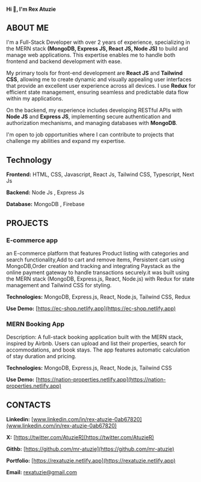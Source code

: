 #### Hi 👋, I'm Rex Atuzie

## ABOUT ME
I'm a Full-Stack Developer with over 2 years of experience, specializing in the MERN stack **(MongoDB, Express JS, React JS, Node JS)** to build and manage web applications. This expertise enables me to handle both frontend and backend development with ease.

My primary tools for front-end development are **React JS** and **Tailwind CSS**, allowing me to create dynamic and visually appealing user interfaces that provide an excellent user experience across all devices. I use **Redux** for efficient state management, ensuring seamless and predictable data flow within my applications.

On the backend, my experience includes developing RESTful APIs with **Node JS** and **Express JS**, implementing secure authentication and authorization mechanisms, and managing databases with **MongoDB**.

I'm open to job opportunities where I can contribute to projects that challenge my abilities and expand my expertise.

## Technology
**Frontend:**  HTML, CSS, Javascript, React Js, Tailwind CSS, Typescript, Next Js

**Backend:** Node Js , Express Js

 **Database:** MongoDB , Firebase

## PROJECTS
### E-commerce app
 an E-commerce platform that features Product listing with categories and search functionality,Add to cart and remove items, Persistent cart using MongoDB,Order creation and tracking and integrating Paystack as the online payment gateway to handle transactions securely.it was built using the MERN stack (MongoDB, Express.js, React, Node.js) with Redux for state management and Tailwind CSS for styling.
 
**Technologies:** MongoDB, Express.js, React, Node.js, Tailwind CSS, Redux

**Use Demo:** [https://ec-shop.netlify.app](https://ec-shop.netlify.app)

### MERN Booking App
Description: A full-stack booking application built with the MERN stack, inspired by Airbnb. Users can upload and list their properties, search for accommodations, and book stays. The app features automatic calculation of stay duration and pricing.

**Technologies:** MongoDB, Express.js, React, Node.js, Tailwind CSS

**Use Demo:** [https://nation-properties.netlify.app](https://nation-properties.netlify.app)

## CONTACTS
**Linkedin:** [www.linkedin.com/in/rex-atuzie-0ab67820](www.linkedin.com/in/rex-atuzie-0ab67820)

**X:** [https://twitter.com/AtuzieR](https://twitter.com/AtuzieR)

**Githb:** [https://github.com/mr-atuzie](https://github.com/mr-atuzie) 

**Portfolio:** [https://rexatuzie.netlify.app](https://rexatuzie.netlify.app)

**Email:** [rexatuzie@gmail.com](rexatuzie@gmail.com)

